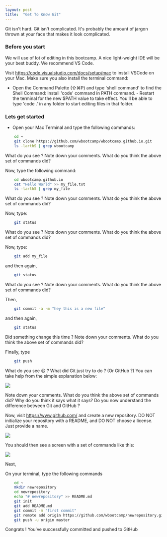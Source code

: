 ```yaml
---
layout: post
title:  "Get To Know Git"
---
```


Git isn't hard. Git isn't complicated. It's probably the amount of jargon thrown at your face that makes it look complicated.

### Before you start

We will use of lot of editing in this bootcamp. A nice light-weight IDE will be your best buddy. We recommend VS Code.

Visit https://code.visualstudio.com/docs/setup/mac to install VSCode on your Mac. Make sure you also install the terminal command:

- Open the Command Palette (⇧⌘P) and type 'shell command' to find the Shell Command: Install 'code' command in PATH command. - Restart the terminal for the new $PATH value to take effect. You'll be able to type 'code .' in any folder to start editing files in that folder.

### Lets get started

- Open your Mac Terminal and type the following commands:

```bash
    cd ~
    git clone https://github.com/wbootcamp/wbootcamp.github.io.git
    ls -larthS | grep wbootcamp
```


What do you see ? Note down your comments. What do you think the above set of commands did?

Now, type the following command:

```bash
    cd wbootcamp.github.io
    cat "Hello World" >> my_file.txt
    ls -larthS | grep my_file
```

What do you see ? Note down your comments. What do you think the above set of commands did?

Now, type:

```bash
    git status
```
What do you see ? Note down your comments. What do you think the above set of commands did?


Now, type:

```bash
    git add my_file
```

and then again,
```bash
    git status
```

What do you see ? Note down your comments. What do you think the above set of commands did?

Then,

```bash
    git commit -a -m "hey this is a new file"
```

and then again,
```bash
    git status
```

Did something change this time ? Note down your comments. What do you think the above set of commands did?

Finally, type

```bash
    git push
```

What do you see 😃 ? What did Git just try to do ? (Or GitHub ?) You can take help from the simple explanation below:


<img src="https://wbootcamp.github.io/assets/basicgit.png"/>

Note down your comments. What do you think the above set of commands did? Why do you think it says what it says? Do you now understand the difference between Git and GitHub ?

Now, visit https://www.github.com/ and create a new repository. DO NOT initialize your repository with a README, and DO NOT choose a license. Just provide a name.

<img src="https://wbootcamp.github.io/assets/newrep1.png"/>

You should then see a screen with a set of commands like this:


<img src="https://wbootcamp.github.io/assets/newrep2.png"/>

Next,

On your terminal, type the following commands


```bash
    cd ~
    mkdir newrepository
    cd newrepository
    echo "# newrepository" >> README.md
    git init
    git add README.md
    git commit -m "first commit"
    git remote add origin https://github.com/wbootcamp/newrepository.git
    git push -u origin master
```

Congrats ! You've successfully committed and pushed to GitHub





